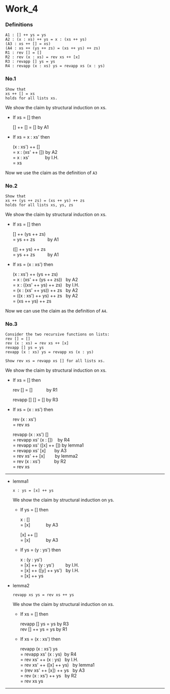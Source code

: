 # Work_4

### Definitions

```
A1 : [] ++ ys = ys
A2 : (x : xs) ++ ys = x : (xs ++ ys)
(A3 : xs ++ [] = xs)
(A4 : xs ++ (ys ++ zs) = (xs ++ ys) ++ zs)
R1 : rev [] = []
R2 : rev (x : xs) = rev xs ++ [x]
R3 : revapp [] ys = ys
R4 : revapp (x : xs) ys = revapp xs (x : ys)
```

### No.1

```
Show that
xs ++ [] = xs
holds for all lists xs.
```

We show the claim by structural induction on xs.

- If xs = [] then

  [] ++ [] = [] by A1

- If xs = x : xs' then

  (x : xs') ++ []  
  = x : (xs' ++ []) by A2  
  = x : xs' &emsp;&emsp;&emsp; by I.H.  
  = xs

Now we use the claim as the definition of `A3`

### No.2

```
Show that
xs ++ (ys ++ zs) = (xs ++ ys) ++ zs
holds for all lists xs, ys, zs
```

We show the claim by structural induction on xs.

- If xs = [] then

  [] ++ (ys ++ zs)  
  = ys ++ zs &emsp;&emsp;&nbsp; by A1

  ([] ++ ys) ++ zs  
  = ys ++ zs &emsp;&emsp;&nbsp; by A1

- If xs = (x : xs') then

  (x : xs') ++ (ys ++ zs)  
  = x : (xs' ++ (ys ++ zs)) &nbsp;&nbsp;by A2  
  = x : ((xs' ++ ys) ++ zs) &nbsp;&nbsp;by I.H.  
  = (x : (xs' ++ ys)) ++ zs &nbsp;&nbsp;by A2  
  = ((x : xs') ++ ys) ++ zs &nbsp;&nbsp;by A2  
  = (xs ++ ys) ++ zs

Now we can use the claim as the definition of `A4`.

### No.3

```
Consider the two recursive functions on lists:
rev [] = []
rev (x : xs) = rev xs ++ [x]
revapp [] ys = ys
revapp (x : xs) ys = revapp xs (x : ys)

Show rev xs = revapp xs [] for all lists xs.
```

We show the claim by structural induction on xs.

- If xs = [] then

  rev [] = [] &nbsp;&emsp;&emsp;&nbsp; by R1

  revapp [] [] = [] by R3

- If xs = (x : xs') then

  rev (x : xs')  
  = rev xs

  revapp (x : xs') []  
  = revapp xs' (x : []) &nbsp;&nbsp; by R4  
  = revapp xs' ([x] ++ []) by lemma1  
  = revapp xs' [x] &nbsp;&nbsp;&nbsp;&nbsp;&nbsp; by A3  
  = rev xs' ++ [x] &nbsp;&nbsp;&nbsp;&nbsp;&nbsp;&nbsp; by lemma2  
  = rev (x : xs') &nbsp;&emsp;&emsp;&nbsp; by R2  
  = rev xs

---

- lemma1

  ```
  x : ys = [x] ++ ys
  ```

  We show the claim by structural induction on ys.

  - If ys = [] then

    x : []  
    = [x] &emsp;&emsp;&emsp; by A3

    [x] ++ []  
    = [x] &emsp;&emsp;&emsp; by A3

  - If ys = (y : ys') then

    x : (y : ys')  
    = [x] ++ (y : ys') &emsp;&emsp; by I.H.  
    = [x] ++ ([y] ++ ys') &nbsp; by I.H.  
    = [x] ++ ys

- lemma2

  ```
  revapp xs ys = rev xs ++ ys
  ```

  We show the claim by structural induction on xs.

  - If xs = [] then

    revapp [] ys = ys by R3  
    rev [] ++ ys = ys by R1

  - If xs = (x : xs') then

    revapp (x : xs') ys  
    = revapp xs' (x : ys) &nbsp;by R4  
    = rev xs' ++ (x : ys) &nbsp; by I.H.  
    = rev xs' ++ ([x] ++ ys) &nbsp; by lemma1  
    = (rev xs' ++ [x]) ++ ys &nbsp; by A3  
    = rev (x : xs') ++ ys &nbsp; by R2  
    = rev xs ys

---
